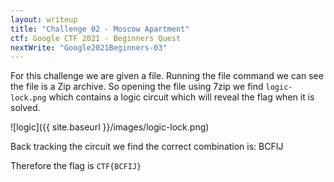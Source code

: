 ```yaml
---
layout: writeup
title: "Challenge 02 - Moscow Apartment"
ctf: Google CTF 2021 - Beginners Quest
nextWrite: "Google2021Beginners-03"
---
```

For this challenge we are given a file.
Running the file command we can see the file is a Zip archive. So opening the file using 7zip we find `logic-lock.png` which contains a logic circuit which will reveal the flag when it is solved.

![logic]({{ site.baseurl }}/images/logic-lock.png)

Back tracking the circuit we find the correct combination is: BCFIJ

Therefore the flag is `CTF{BCFIJ}`

